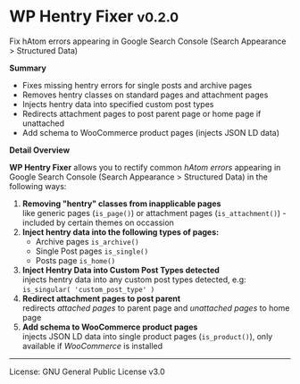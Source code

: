# WP Hentry Fixer <small>v0.2.0</small>
<p>Fix hAtom errors appearing in Google Search Console (Search Appearance > Structured Data)</p>

<p><strong>Summary</strong></p>
<ul>
    <li>Fixes missing hentry errors for single posts and archive pages</li>
    <li>Removes hentry classes on standard pages and attachment pages</li>
    <li>Injects hentry data into specified custom post types</li>
    <li>Redirects attachment pages to post parent page or home page if unattached</li>
    <li>Add schema to WooCommerce product pages (injects JSON LD data)</li>
</ul>

<p><strong>Detail Overview</strong></p>
<p><strong>WP Hentry Fixer</strong> allows you to rectify common <em>hAtom errors</em> appearing in Google Search Console (Search Appearance > Structured Data) in the following ways:</p>
<ol>
    <li><strong>Removing "hentry" classes from inapplicable pages</strong> <br>
      like generic pages (<code>is_page()</code>) or attachment pages (<code>is_attachment()</code>) - included by certain themes on occassion</li>
    <li><strong>Inject hentry data into the following types of pages:</strong>
        <ul>
            <li>Archive pages <code>is_archive()</code></li>
            <li>Single Post pages <code>is_single()</code></li>
            <li>Posts page <code>is_home()</code></li>
        </ul>
    </li>
    <li><strong>Inject Hentry Data into Custom Post Types detected</strong> <br>
      injects hentry data into any custom post types detected, e.g: <code>is_singular( 'custom_post_type' )</code></li>
    <li><strong>Redirect attachment pages to post parent</strong> <br>
      redirects <em>attached pages</em> to parent page and <em>unattached pages</em> to home page</li>
    <li><strong>Add schema to WooCommerce product pages</strong> <br>
      injects JSON LD data into single product pages (<code>is_product()</code>), only available if <em>WooCommerce</em> is installed</li>
</ol>
<hr>
License: GNU General Public License v3.0
